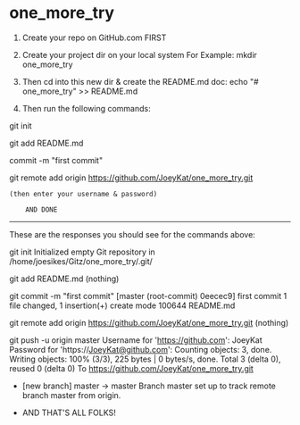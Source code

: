 # one_more_try
   

1) Create your repo on GitHub.com FIRST

2) Create your project dir on your local system
	For Example:  mkdir one_more_try

3) Then cd into this new dir &  create the README.md doc:
	echo "# one_more_try" >> README.md

4) Then run the following commands:

git init

git add README.md

commit -m "first commit"

git remote add origin https://github.com/JoeyKat/one_more_try.git

	(then enter your username & password)

		AND DONE

------------------------------------------------

These are the responses you should see for the commands above:

git init
Initialized empty Git repository in /home/joesikes/Gitz/one_more_try/.git/

git add README.md
(nothing)

git commit -m "first commit"
[master (root-commit) 0eecec9] first commit
 1 file changed, 1 insertion(+)
 create mode 100644 README.md

git remote add origin https://github.com/JoeyKat/one_more_try.git
(nothing)

git push -u origin master
Username for 'https://github.com': JoeyKat
Password for 'https://JoeyKat@github.com':
Counting objects: 3, done.
Writing objects: 100% (3/3), 225 bytes | 0 bytes/s, done.
Total 3 (delta 0), reused 0 (delta 0)
To https://github.com/JoeyKat/one_more_try.git
 * [new branch]      master -> master
Branch master set up to track remote branch master from origin.

- AND THAT'S ALL FOLKS!

